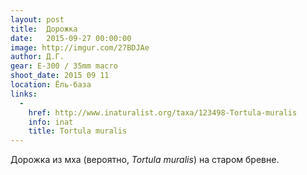 ```yaml
---
layout: post
title:  Дорожка
date:   2015-09-27 00:00:00
image: http://imgur.com/27BDJAe
author: Д.Г.
gear: E-300 / 35mm macro
shoot_date: 2015 09 11
location: Ёль-база
links:
  -
    href: http://www.inaturalist.org/taxa/123498-Tortula-muralis
    info: inat
    title: Tortula muralis
---
```


Дорожка из мха (вероятно, _Tortula muralis_) на старом бревне.
